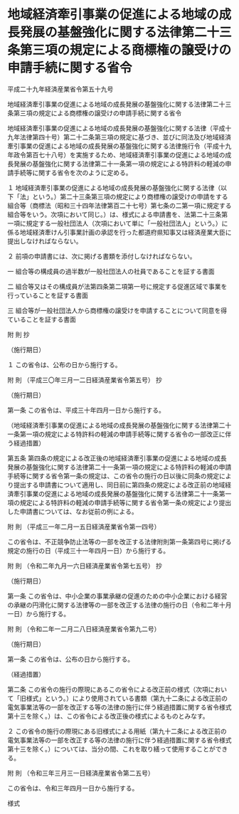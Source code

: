 # 地域経済牽引事業の促進による地域の成長発展の基盤強化に関する法律第二十三条第三項の規定による商標権の譲受けの申請手続に関する省令

平成二十九年経済産業省令第五十九号

地域経済牽引事業の促進による地域の成長発展の基盤強化に関する法律第二十三条第三項の規定による商標権の譲受けの申請手続に関する省令

地域経済牽引事業の促進による地域の成長発展の基盤強化に関する法律（平成十九年法律第四十号）第二十二条第三項の規定に基づき、並びに同法及び地域経済牽引事業の促進による地域の成長発展の基盤強化に関する法律施行令（平成十九年政令第百七十八号）を実施するため、地域経済牽引事業の促進による地域の成長発展の基盤強化に関する法律第二十一条第一項の規定による特許料の軽減の申請手続等に関する省令を次のように定める。

１ 地域経済牽引事業の促進による地域の成長発展の基盤強化に関する法律（以下「法」という。）第二十三条第三項の規定により商標権の譲受けの申請をする組合等（商標法（昭和三十四年法律第百二十七号）第七条の二第一項に規定する組合等をいう。次項において同じ。）は、様式による申請書を、法第二十三条第一項に規定する一般社団法人（次項において単に「一般社団法人」という。）に係る地域経済牽けん引事業計画の承認を行った都道府県知事又は経済産業大臣に提出しなければならない。

２ 前項の申請書には、次に掲げる書類を添付しなければならない。

一 組合等の構成員の過半数が一般社団法人の社員であることを証する書面

二 組合等又はその構成員が法第四条第二項第一号に規定する促進区域で事業を行っていることを証する書面

三 組合等が一般社団法人から商標権の譲受けを申請することについて同意を得ていることを証する書面

附 則 抄

（施行期日）

１ この省令は、公布の日から施行する。

附 則 （平成三〇年三月一二日経済産業省令第五号） 抄

（施行期日）

第一条 この省令は、平成三十年四月一日から施行する。

（地域経済牽引事業の促進による地域の成長発展の基盤強化に関する法律第二十一条第一項の規定による特許料の軽減の申請手続等に関する省令の一部改正に伴う経過措置）

第五条 第四条の規定による改正後の地域経済牽引事業の促進による地域の成長発展の基盤強化に関する法律第二十一条第一項の規定による特許料の軽減の申請手続等に関する省令第一条の規定は、この省令の施行の日以後に同条の規定により提出する申請書について適用し、同日前に第四条の規定による改正前の地域経済牽引事業の促進による地域の成長発展の基盤強化に関する法律第二十一条第一項の規定による特許料の軽減の申請手続等に関する省令第一条の規定により提出した申請書については、なお従前の例による。

附 則 （平成三一年二月一五日経済産業省令第一四号）

この省令は、不正競争防止法等の一部を改正する法律附則第一条第四号に掲げる規定の施行の日（平成三十一年四月一日）から施行する。

附 則 （令和二年九月一六日経済産業省令第七五号） 抄

（施行期日）

第一条 この省令は、中小企業の事業承継の促進のための中小企業における経営の承継の円滑化に関する法律等の一部を改正する法律の施行の日（令和二年十月一日）から施行する。

附 則 （令和二年一二月二八日経済産業省令第九二号）

（施行期日）

第一条 この省令は、公布の日から施行する。

（経過措置）

第二条 この省令の施行の際現にあるこの省令による改正前の様式（次項において「旧様式」という。）により使用されている書類（第九十二条による改正前の電気事業法等の一部を改正する等の法律の施行に伴う経過措置に関する省令様式第十三を除く。）は、この省令による改正後の様式によるものとみなす。

２ この省令の施行の際現にある旧様式による用紙（第九十二条による改正前の電気事業法等の一部を改正する等の法律の施行に伴う経過措置に関する省令様式第十三を除く。）については、当分の間、これを取り繕って使用することができる。

附 則 （令和三年三月三一日経済産業省令第二五号）

この省令は、令和三年四月一日から施行する。

様式

[](/./pict/429M60000400059_202111011524_001.pdf)
